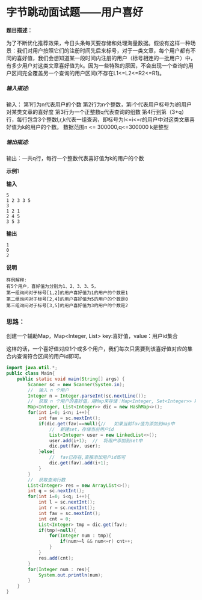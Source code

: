 # 字节跳动面试题——用户喜好

**题目描述**：

为了不断优化推荐效果，今日头条每天要存储和处理海量数据。假设有这样一种场景：我们对用户按照它们的注册时间先后来标号，对于一类文章，每个用户都有不同的喜好值，我们会想知道某一段时间内注册的用户（标号相连的一批用户）中，有多少用户对这类文章喜好值为k。因为一些特殊的原因，不会出现一个查询的用户区间完全覆盖另一个查询的用户区间(不存在L1<=L2<=R2<=R1)。     

##### **输入描述:**

输入： 第1行为n代表用户的个数 第2行为n个整数，第i个代表用户标号为i的用户对某类文章的喜好度 第3行为一个正整数q代表查询的组数  第4行到第（3+q）行，每行包含3个整数l,r,k代表一组查询，即标号为l<=i<=r的用户中对这类文章喜好值为k的用户的个数。 数据范围n <= 300000,q<=300000 k是整型

##### **输出描述:**

输出：一共q行，每行一个整数代表喜好值为k的用户的个数

**示例**1

**输入**

```
5
1 2 3 3 5
3
1 2 1
2 4 5
3 5 3
```

**输出**

```
1
0
2
```

**说明**

```
样例解释:
有5个用户，喜好值为分别为1、2、3、3、5，
第一组询问对于标号[1,2]的用户喜好值为1的用户的个数是1
第二组询问对于标号[2,4]的用户喜好值为5的用户的个数是0
第三组询问对于标号[3,5]的用户喜好值为3的用户的个数是2
```

### 思路：

创建一个辅助Map，Map<Integer, List<Integer>> key:喜好值，value：用户id集合

这样的话，一个喜好值对应1个或多个用户，我们每次只需要到该喜好值对应的集合内查询符合区间的用户id即可。

```java
import java.util.*;
public class Main{
    public static void main(String[] args) {
        Scanner sc = new Scanner(System.in);
        //  输入 n 个用户
        Integer n = Integer.parseInt(sc.nextLine());
        //  获取 n 个用户的喜好值，用Map来存储：Map<Integer, Set<Integer>> key:喜好值，value：用户id集合
        Map<Integer, List<Integer>> dic = new HashMap<>();
        for(int i=0; i<n; i++){
            int fav = sc.nextInt();
            if(dic.get(fav)==null){//   如果当前fav值为添加到map中
                //  新建set，存储当前用户id
                List<Integer> user = new LinkedList<>();
                user.add(i+1);  //  将用户添加到set中
                dic.put(fav, user);
            }else{
                //  fav已存在,直接添加用户id即可
                dic.get(fav).add(i+1);
            }
        }
        //  获取查询行数
        List<Integer> res = new ArrayList<>();
        int q = sc.nextInt();
        for(int i=0; i<q; i++){
            int l = sc.nextInt();
            int r = sc.nextInt();
            int fav = sc.nextInt();
            int cnt = 0;
            List<Integer> tmp = dic.get(fav);
            if(tmp!=null){
                for(Integer num : tmp){
                    if(num>=l && num<=r) cnt++;
                }
            }
            res.add(cnt);
        }
        for(Integer num : res){
            System.out.println(num);
        }
    }
}
```

